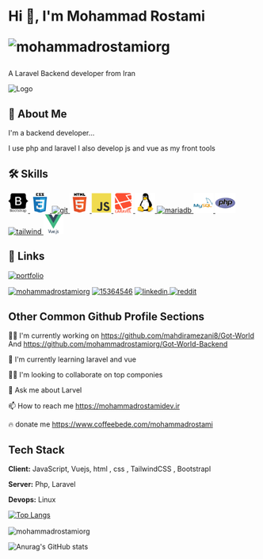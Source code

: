 










# Hi  👋, I'm Mohammad Rostami <p align="left"> <img src="https://komarev.com/ghpvc/?username=mohammadrostamiorg&label=Profile%20views&color=0e75b6&style=flat" alt="mohammadrostamiorg" /> </p>


A Laravel Backend developer from Iran


![Logo](https://avatars.githubusercontent.com/u/80725665?v=4)

## 🚀 About Me
I'm a backend developer...

I use php and laravel
I also develop js and vue as my front tools


## 🛠 Skills
<p align="left"> <a href="https://getbootstrap.com" target="_blank" rel="noreferrer"> <img src="https://raw.githubusercontent.com/devicons/devicon/master/icons/bootstrap/bootstrap-plain-wordmark.svg" alt="bootstrap" width="40" height="40"/> </a> <a href="https://www.w3schools.com/css/" target="_blank" rel="noreferrer"> <img src="https://raw.githubusercontent.com/devicons/devicon/master/icons/css3/css3-original-wordmark.svg" alt="css3" width="40" height="40"/> </a> <a href="https://www.figma.com/" target="_blank" rel="noreferrer"> </a> <a href="https://git-scm.com/" target="_blank" rel="noreferrer"> <img src="https://www.vectorlogo.zone/logos/git-scm/git-scm-icon.svg" alt="git" width="40" height="40"/> </a> <a href="https://www.w3.org/html/" target="_blank" rel="noreferrer"> <img src="https://raw.githubusercontent.com/devicons/devicon/master/icons/html5/html5-original-wordmark.svg" alt="html5" width="40" height="40"/> </a> <a href="https://developer.mozilla.org/en-US/docs/Web/JavaScript" target="_blank" rel="noreferrer"> <img src="https://raw.githubusercontent.com/devicons/devicon/master/icons/javascript/javascript-original.svg" alt="javascript" width="40" height="40"/> </a> <a href="https://laravel.com/" target="_blank" rel="noreferrer"> <img src="https://raw.githubusercontent.com/devicons/devicon/master/icons/laravel/laravel-plain-wordmark.svg" alt="laravel" width="40" height="40"/> </a> <a href="https://www.linux.org/" target="_blank" rel="noreferrer"> <img src="https://raw.githubusercontent.com/devicons/devicon/master/icons/linux/linux-original.svg" alt="linux" width="40" height="40"/> </a> <a href="https://mariadb.org/" target="_blank" rel="noreferrer"> <img src="https://www.vectorlogo.zone/logos/mariadb/mariadb-icon.svg" alt="mariadb" width="40" height="40"/> </a> <a href="https://www.mysql.com/" target="_blank" rel="noreferrer"> <img src="https://raw.githubusercontent.com/devicons/devicon/master/icons/mysql/mysql-original-wordmark.svg" alt="mysql" width="40" height="40"/> </a> <a href="https://www.php.net" target="_blank" rel="noreferrer"> <img src="https://raw.githubusercontent.com/devicons/devicon/master/icons/php/php-original.svg" alt="php" width="40" height="40"/> </a> <a href="https://tailwindcss.com/" target="_blank" rel="noreferrer"> <img src="https://www.vectorlogo.zone/logos/tailwindcss/tailwindcss-icon.svg" alt="tailwind" width="40" height="40"/> </a> <a href="https://vuejs.org/" target="_blank" rel="noreferrer"> <img src="https://raw.githubusercontent.com/devicons/devicon/master/icons/vuejs/vuejs-original-wordmark.svg" alt="vuejs" width="40" height="40"/> </a> </p>



## 🔗 Links
[![portfolio](https://img.shields.io/badge/my_portfolio-000?style=for-the-badge&logo=ko-fi&logoColor=white)](https://mohammadrostamidev.ir/)
<p align="left">
<a href="https://linkedin.com/in/mohammadrostamiorg" target="blank"><img align="center" src="https://raw.githubusercontent.com/rahuldkjain/github-profile-readme-generator/master/src/images/icons/Social/linked-in-alt.svg" alt="mohammadrostamiorg" height="30" width="40" /></a>
<a href="https://stackoverflow.com/users/15364546" target="blank"><img align="center" src="https://raw.githubusercontent.com/rahuldkjain/github-profile-readme-generator/master/src/images/icons/Social/stack-overflow.svg" alt="15364546" height="30" width="40" /></a>

<a href="https://t.me/mmdrsdev">
    <img align="center" src="https://img.icons8.com/color/344/telegram-app--v1.png" alt="linkedin" height="40" width="40" />
</a>
<a href="https://www.reddit.com/user/mohmmadrostami">
    <img align="center" src="https://www.freeiconspng.com/uploads/red-reddit-icon-7.png" alt="reddit" height="40" width="40" />
</a>
<br/>

</p>



## Other Common Github Profile Sections
👩‍💻 I'm currently working on https://github.com/mahdiramezani8/Got-World And https://github.com/mohammadrostamiorg/Got-World-Backend

🧠 I'm currently learning laravel and vue

👯‍♀️ I'm looking to collaborate on  top componies

💬 Ask me about Larvel

📫 How to reach me https://mohammadrostamidev.ir

:fire: donate me https://www.coffeebede.com/mohammadrostami

## Tech Stack

**Client:**  JavaScript, Vuejs, html , css , TailwindCSS , Bootstrapl

**Server:** Php, Laravel

**Devops:** Linux



[![Top Langs](https://github-readme-stats.vercel.app/api/top-langs/?username=mohammadrostamiorg&layout=compact)](https://github.com/anuraghazra/github-readme-stats) 
<p><img align="center" src="https://github-readme-streak-stats.herokuapp.com/?user=mohammadrostamiorg&" alt="mohammadrostamiorg" /></p>


![Anurag's GitHub stats](https://github-readme-stats.vercel.app/api?username=mohammadrostamiorg&show_icons=true&theme=radical)



